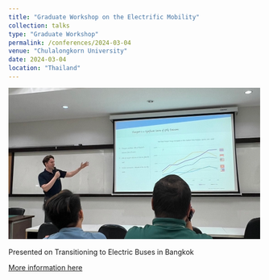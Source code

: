 ```yaml
---
title: "Graduate Workshop on the Electrific Mobility"
collection: talks
type: "Graduate Workshop"
permalink: /conferences/2024-03-04
venue: "Chulalongkorn University"
date: 2024-03-04
location: "Thailand"
---
```

<img src='/images/presentation2.png'>

Presented on Transitioning to Electric Buses in Bangkok

[More information here](https://www.jackcrawford.net/portfolio/portfolio-3/)
